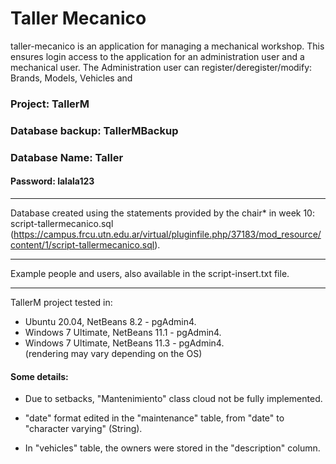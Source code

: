 # Taller Mecanico

taller-mecanico is an application for managing a mechanical workshop. This ensures login access to the application for an administration user and a mechanical user.
The Administration user can register/deregister/modify: Brands, Models, Vehicles and 

### Project: TallerM
### Database backup: TallerMBackup
### Database Name: Taller

#### Password: lalala123

-------------------------------------------------- -----------------------------------

Database created using the statements provided by the chair* in week 10: script-tallermecanico.sql
(https://campus.frcu.utn.edu.ar/virtual/pluginfile.php/37183/mod_resource/content/1/script-tallermecanico.sql).

-------------------------------------------------- -----------------------------------

Example people and users, also available in the script-insert.txt file.

-------------------------------------------------- -----------------------------------

TallerM project tested in:
- Ubuntu 20.04, NetBeans 8.2 - pgAdmin4.  
- Windows 7 Ultimate, NetBeans 11.1 - pgAdmin4.  
- Windows 7 Ultimate, NetBeans 11.3 - pgAdmin4.  
(rendering may vary depending on the OS)

#### Some details:

* Due to setbacks, "Mantenimiento" class cloud not be fully implemented.

* "date" format edited in the "maintenance" table, from "date" to "character varying" (String).

* In "vehicles" table, the owners were stored in the "description" column.
